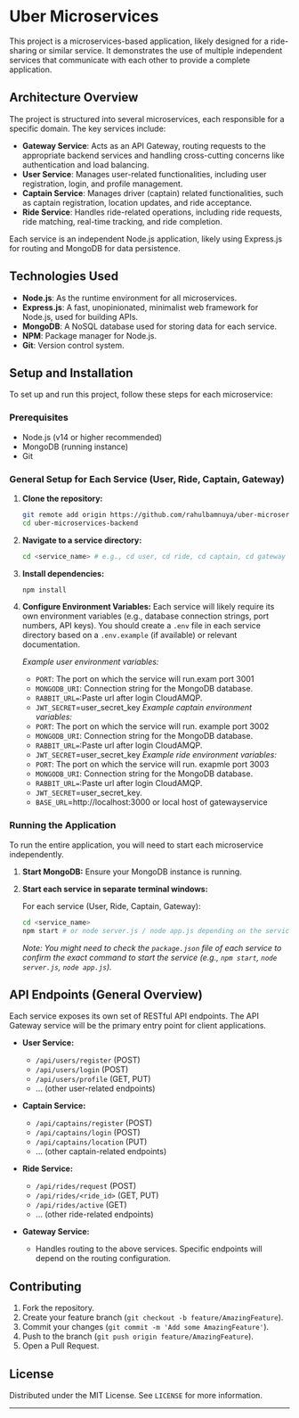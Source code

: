# Uber Microservices

This project is a microservices-based application, likely designed for a ride-sharing or similar service. It demonstrates the use of multiple independent services that communicate with each other to provide a complete application.

## Architecture Overview

The project is structured into several microservices, each responsible for a specific domain. The key services include:

- **Gateway Service**: Acts as an API Gateway, routing requests to the appropriate backend services and handling cross-cutting concerns like authentication and load balancing.
- **User Service**: Manages user-related functionalities, including user registration, login, and profile management.
- **Captain Service**: Manages driver (captain) related functionalities, such as captain registration, location updates, and ride acceptance.
- **Ride Service**: Handles ride-related operations, including ride requests, ride matching, real-time tracking, and ride completion.

Each service is an independent Node.js application, likely using Express.js for routing and MongoDB for data persistence.

## Technologies Used

- **Node.js**: As the runtime environment for all microservices.
- **Express.js**: A fast, unopinionated, minimalist web framework for Node.js, used for building APIs.
- **MongoDB**: A NoSQL database used for storing data for each service.
- **NPM**: Package manager for Node.js.
- **Git**: Version control system.

## Setup and Installation

To set up and run this project, follow these steps for each microservice:

### Prerequisites

- Node.js (v14 or higher recommended)
- MongoDB (running instance)
- Git

### General Setup for Each Service (User, Ride, Captain, Gateway)

1.  **Clone the repository:**
    ```bash
    git remote add origin https://github.com/rahulbamnuya/uber-microservices-backend.git
    cd uber-microservices-backend
    ```

2.  **Navigate to a service directory:**
    ```bash
    cd <service_name> # e.g., cd user, cd ride, cd captain, cd gateway
    ```

3.  **Install dependencies:**
    ```bash
    npm install
    ```

4.  **Configure Environment Variables:**
    Each service will likely require its own environment variables (e.g., database connection strings, port numbers, API keys). You should create a `.env` file in each service directory based on a `.env.example` (if available) or relevant documentation.

    _Example user environment variables:_
    - `PORT`: The port on which the service will run.exam port 3001
    - `MONGODB_URI`: Connection string for the MongoDB database.
    - `RABBIT_URL=`:Paste url after login CloudAMQP.
    - `JWT_SECRET`=user_secret_key
    _Example captain environment variables:_
    - `PORT`: The port on which the service will run. example port 3002
    - `MONGODB_URI`: Connection string for the MongoDB database.
    - `RABBIT_URL=`:Paste url after login CloudAMQP.
    - `JWT_SECRET`=user_secret_key
    _Example ride environment variables:_
    - `PORT`: The port on which the service will run. exapmle port 3003
    - `MONGODB_URI`: Connection string for the MongoDB database.
    - `RABBIT_URL=`:Paste url after login CloudAMQP.
    - `JWT_SECRET`=user_secret_key.
    - `BASE_URL`=http://localhost:3000 or local host of gatewayservice
   



### Running the Application

To run the entire application, you will need to start each microservice independently.

1.  **Start MongoDB:** Ensure your MongoDB instance is running.

2.  **Start each service in separate terminal windows:**

    For each service (User, Ride, Captain, Gateway):
    ```bash
    cd <service_name>
    npm start # or node server.js / node app.js depending on the service's entry point
    ```

    _Note: You might need to check the `package.json` file of each service to confirm the exact command to start the service (e.g., `npm start`, `node server.js`, `node app.js`)._

## API Endpoints (General Overview)

Each service exposes its own set of RESTful API endpoints. The API Gateway service will be the primary entry point for client applications.

-   **User Service:**
    -   `/api/users/register` (POST)
    -   `/api/users/login` (POST)
    -   `/api/users/profile` (GET, PUT)
    -   ... (other user-related endpoints)

-   **Captain Service:**
    -   `/api/captains/register` (POST)
    -   `/api/captains/login` (POST)
    -   `/api/captains/location` (PUT)
    -   ... (other captain-related endpoints)

-   **Ride Service:**
    -   `/api/rides/request` (POST)
    -   `/api/rides/<ride_id>` (GET, PUT)
    -   `/api/rides/active` (GET)
    -   ... (other ride-related endpoints)

-   **Gateway Service:**
    -   Handles routing to the above services. Specific endpoints will depend on the routing configuration.

## Contributing

1.  Fork the repository.
2.  Create your feature branch (`git checkout -b feature/AmazingFeature`).
3.  Commit your changes (`git commit -m 'Add some AmazingFeature'`).
4.  Push to the branch (`git push origin feature/AmazingFeature`).
5.  Open a Pull Request.

## License

Distributed under the MIT License. See `LICENSE` for more information.

--- 
